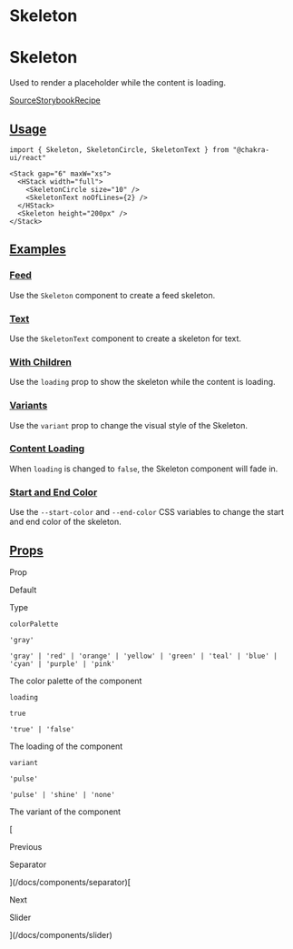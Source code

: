 # Skeleton

Skeleton
========

Used to render a placeholder while the content is loading.

[Source](https://github.com/chakra-ui/chakra-ui/tree/main/packages/react/src/components/skeleton)[Storybook](https://storybook.chakra-ui.com/?path=/story/components-skeleton--basic)[Recipe](https://github.com/chakra-ui/chakra-ui/tree/main/packages/react/src/theme/recipes/skeleton.ts)

[Usage](#usage)
---------------

```
import { Skeleton, SkeletonCircle, SkeletonText } from "@chakra-ui/react"
```

```
<Stack gap="6" maxW="xs">
  <HStack width="full">
    <SkeletonCircle size="10" />
    <SkeletonText noOfLines={2} />
  </HStack>
  <Skeleton height="200px" />
</Stack>
```

[Examples](#examples)
---------------------

### [Feed](#feed)

Use the `Skeleton` component to create a feed skeleton.

### [Text](#text)

Use the `SkeletonText` component to create a skeleton for text.

### [With Children](#with-children)

Use the `loading` prop to show the skeleton while the content is loading.

### [Variants](#variants)

Use the `variant` prop to change the visual style of the Skeleton.

### [Content Loading](#content-loading)

When `loading` is changed to `false`, the Skeleton component will fade in.

### [Start and End Color](#start-and-end-color)

Use the `--start-color` and `--end-color` CSS variables to change the start and end color of the skeleton.

[Props](#props)
---------------

Prop

Default

Type

`colorPalette`

`'gray'`

`'gray' | 'red' | 'orange' | 'yellow' | 'green' | 'teal' | 'blue' | 'cyan' | 'purple' | 'pink'`

The color palette of the component

`loading`

`true`

`'true' | 'false'`

The loading of the component

`variant`

`'pulse'`

`'pulse' | 'shine' | 'none'`

The variant of the component

[

Previous

Separator



](/docs/components/separator)[

Next

Slider



](/docs/components/slider)